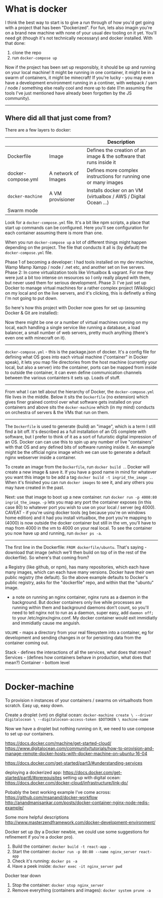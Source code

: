# What is docker

I think the best way to start is to give a run through of how you'd get going with a project that has been "Dockerized". For fun, lets also imagin you're on a brand new machine with none of your usual dev tooling on it yet. You'll need git (though it's not technically necessary) and docker installed. With that done:

1. clone the repo
2. run `docker-compose up`

Now if the project has been set up responsibly, it should be up and running on your local machine! It might be running in one container, it might be in a swarm of containers, it might be minecraft! If you're lucky - you may even have a development environment running in a continer, with webpack / yarn / node / something else really cool and more up to date (I'm assuming the tools I've just mentioned have already been forgotten by the JS community).

---

## Where did all that just come from?

There are a few layers to docker: 

|                     |                     | Description                                                         |
|---------------------|---------------------|---------------------------------------------------------------------|
| Dockerfile          | Image               | Defines the creation of an image & the software that runs inside it |
| docker-compose.yml  | A network of Images | Defines more complex instructions for running one or many images    |
| `docker-machine`    | A VM provisioner    | Installs docker on an VM (virtualbox / AWS / Digital Ocean ...)     |
| Swarm mode          |                     |                                                                     |

Look for a `docker-compose.yml` file. It's a bit like npm scripts, a place that start up commands can be configured. Here you'll see configuration for each container assuming there is more than one.


When you run `docker-compose up` a lot of different things might happen depending on the project. The file that conducts it all is (by default) the `docker-compose.yml` file.









Phase 1 of becoming a developer: I had tools installed on my dev machine, Wamp Mamp Xampp / node / .net etc, and another set on live servers.
Phase 2: In come virtualization tools like Virtualbox & vagrant. For me they were just a bit too intense on resources so I only really played with them, but never used them for serious development.
Phase 3: I've just set up Docker to manage virtual machines for a rather complex project (Wikilogic) on my local and on the live servers, and it's clicking, this is definetly a thing I'm not going to put down.

So here's how this project with Docker now goes for set up (assuming Docker & Git are installed):


Now there might be one or a number of virtual machines running on my local, each handling a single service like running a database, a load balancer, a small number of web servers, pretty much anything (there's even one with minecraft on it).

---

`docker-compose.yml` - this is the package.json of docker. It's a config file for defining what OS goes into each virtual machine ("container" in Docker speak), it lets you map file directories from the host machine (currently your local, but also a server) into the container, ports can be mapped from inside to outside the container, it can even define communication channels between the various containters it sets up. Loads of stuff.

---

From what I can tell about the hierarchy of Docker, the `docker-compose.yml` file lives in the middle. Below it sits the `Dockerfile` (no extension) which gives finer grained control over what software gets installed on your containers and above sits the `docker-machine` which (in my mind) conducts on orchestra of servers & the VMs that run on them. 

---

The `Dockerfile` is used to generate (build) an "image", which is a term I still find a bit off. It's described as a full installation of an OS complete with software, but I prefer to think of it as a sort of futuristic digital impression of an OS.  Docker can can use this to spin up any number of live "containers" with that OS and any defined bits of software running inside it. An example might be the official nginx image which we can use to generate a default nginx webserver inside a container.


To create an image from the `Dockerfile`, run `docker build .`. Docker will create a new image & save it. If you have a good name in mind for whatever you want this image to be add a tag `docker build -t ingrid_the_image .`. When it's finished you can run `docker images` to see it, and any others you may have created in the past.

Next: use that image to boot up a new container. run `docker run -p 4000:80 ingrid_the_image`. `-p` lets you map any port the container exposes (in this case 80) to whatever port you wish to use on your local / server (eg 4000). CAVEAT - if you're using docker tools (eg because you're on windows home edition) and it had you install virtualbox, the port you're mapping to (4000) is now outside the docker container but still in the vm, you'll have to map from 4000 in the vm to 4000 on your real local. To see the container you now have up and running, run `docker ps -a`.


---

The first line in the Dockerfile: `FROM dockerfile/ubuntu`. That's saying - download that image (which we'll then build on top of in the rest of the dockerfile). So where's that coming from?

a Registry (like github, or npm), has many repositories, which each have many images, which can each have many versions. Docker have their own public registry (the default). So the above example defaults to Docker's public registry, asks for the "dockerfile" repo, and within that the "ubuntu" image.

 - a note on running an nginx container, nginx runs as a daemon in the background. But docker containers only live while processes are running within them and background daemons don't count, so you'll need to tell nginx not to run as a daemon, super easy, add `daemon off;` to your /etc/nginx/nginx.conf. My docker container would exit immidiatly and immidiatly cause me anguish. 

`VOLUME` - maps a directory from your real filesystem into a container, eg for development and sending changes in or for persisting data from the container coming out.

Stack - defines the interactions of all the services, what does that mean?
Services - (defines how containers behave in production, what does that mean?)
Container - bottom level

---

# Docker-machine

To provision n instances of your containers / swarms on virtualhosts from scratch. Easy up, easy down.

Create a droplet (vm) on digital ocean:
`docker-machine create \
    --driver digitalocean \
    --digitalocean-access-token $DOTOKEN \
    machine-name`

Now we have a droplet but nothing running on it, we need to use compose to set up our containers.

https://docs.docker.com/machine/get-started-cloud/
https://www.digitalocean.com/community/tutorials/how-to-provision-and-manage-remote-docker-hosts-with-docker-machine-on-ubuntu-16-04



https://docs.docker.com/get-started/part3/#understanding-services

deploying a dockerized app: https://docs.docker.com/get-started/part6/#prerequisites
setting up with digital ocean: https://docs.docker.com/docker-cloud/infrastructure/link-do/


Pobably the best working example I've come across:
https://github.com/msanand/docker-workflow
http://anandmanisankar.com/posts/docker-container-nginx-node-redis-example/

Some more helpful descriptions
http://www.masterzendframework.com/docker-development-environment/


Docker set up (by a Docker newbie, we could use some suggestions for refinement if you're a docker pro).

1. Build the container: `docker build -t react-app .` 
2. Start the container: `docker run -p 80:80 --name nginx_server react-app`
3. Check it's running: `docker ps -a`
4. Have a peek inside: `docker exec -it nginx_server pwd`

Docker tear down
1. Stop the container: `docker stop nginx_server`
2. Remove everything (containers and images): `docker system prune -a`